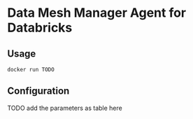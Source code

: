 Data Mesh Manager Agent for Databricks
===

## Usage

```
docker run TODO
```

## Configuration

TODO add the parameters as table here